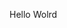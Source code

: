 Hello Wolrd
































































































































































































































































































































































































































































































































































































































































































































































































































































































































































































































































































































































































































































































































































































































































































































































































































































































































































































































































































































































































































































































































































































































































































































































































































































































































































































































































































































































































































































































































































































































































































































